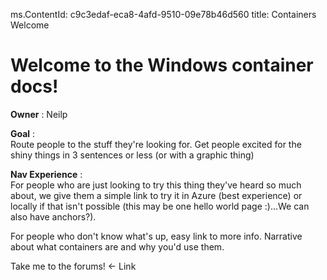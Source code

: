 ms.ContentId: c9c3edaf-eca8-4afd-9510-09e78b46d560
title: Containers Welcome


# Welcome to the Windows container docs!

**Owner** :  Neilp

**Goal** :  
Route people to the stuff they're looking for.
Get people excited for the shiny things in 3 sentences or less (or with a graphic thing)

**Nav Experience** :  
For people who are just looking to try this thing they've heard so much about, we give them a simple link to try it in Azure (best experience) or locally if that isn't possible (this may be one hello world page :)...We can also have anchors?).

For people who don't know what's up, easy link to more info.  Narrative about what containers are and why you'd use them.

Take me to the forums! <- Link
